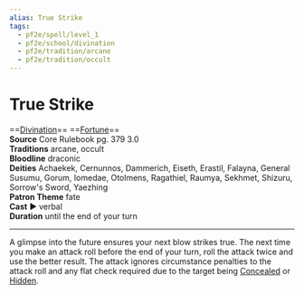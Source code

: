 ```yaml
---
alias: True Strike
tags:
  - pf2e/spell/level_1
  - pf2e/school/divination
  - pf2e/tradition/arcane
  - pf2e/tradition/occult
---
```


# True Strike

==[Divination](../../../Traits/Divination.md)== ==[Fortune](../../../Traits/Fortune.md)==  
__Source__ Core Rulebook pg. 379 3.0  
**Traditions** arcane, occult  
**Bloodline** draconic  
**Deities** Achaekek, Cernunnos, Dammerich, Eiseth, Erastil, Falayna, General Susumu, Gorum, Iomedae, Otolmens, Ragathiel, Raumya, Sekhmet, Shizuru, Sorrow's Sword, Yaezhing  
**Patron Theme** fate  
**Cast** ► verbal  
**Duration** until the end of your turn

---

A glimpse into the future ensures your next blow strikes true. The next time you make an attack roll before the end of your turn, roll the attack twice and use the better result. The attack ignores circumstance penalties to the attack roll and any flat check required due to the target being [Concealed](../../../Conditions/Concealed.md) or [Hidden](../../../Conditions/Hidden.md).
